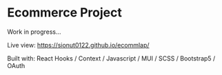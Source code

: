 # Ecommerce Project 

Work in progress...

Live view: https://sionut0122.github.io/ecommlap/

Built with: React Hooks / Context / Javascript / MUI / SCSS / Bootstrap5 / OAuth
